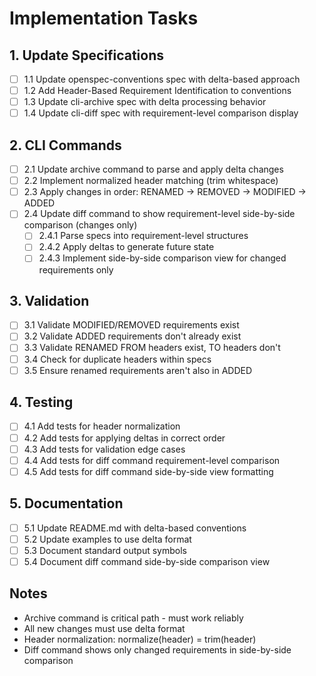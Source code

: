 # Implementation Tasks

## 1. Update Specifications
- [ ] 1.1 Update openspec-conventions spec with delta-based approach
- [ ] 1.2 Add Header-Based Requirement Identification to conventions
- [ ] 1.3 Update cli-archive spec with delta processing behavior
- [ ] 1.4 Update cli-diff spec with requirement-level comparison display

## 2. CLI Commands
- [ ] 2.1 Update archive command to parse and apply delta changes
- [ ] 2.2 Implement normalized header matching (trim whitespace)
- [ ] 2.3 Apply changes in order: RENAMED → REMOVED → MODIFIED → ADDED
- [ ] 2.4 Update diff command to show requirement-level side-by-side comparison (changes only)
  - [ ] 2.4.1 Parse specs into requirement-level structures
  - [ ] 2.4.2 Apply deltas to generate future state
  - [ ] 2.4.3 Implement side-by-side comparison view for changed requirements only

## 3. Validation
- [ ] 3.1 Validate MODIFIED/REMOVED requirements exist
- [ ] 3.2 Validate ADDED requirements don't already exist
- [ ] 3.3 Validate RENAMED FROM headers exist, TO headers don't
- [ ] 3.4 Check for duplicate headers within specs
- [ ] 3.5 Ensure renamed requirements aren't also in ADDED

## 4. Testing
- [ ] 4.1 Add tests for header normalization
- [ ] 4.2 Add tests for applying deltas in correct order
- [ ] 4.3 Add tests for validation edge cases
- [ ] 4.4 Add tests for diff command requirement-level comparison
- [ ] 4.5 Add tests for diff command side-by-side view formatting

## 5. Documentation
- [ ] 5.1 Update README.md with delta-based conventions
- [ ] 5.2 Update examples to use delta format
- [ ] 5.3 Document standard output symbols
- [ ] 5.4 Document diff command side-by-side comparison view

## Notes
- Archive command is critical path - must work reliably
- All new changes must use delta format
- Header normalization: normalize(header) = trim(header)
- Diff command shows only changed requirements in side-by-side comparison